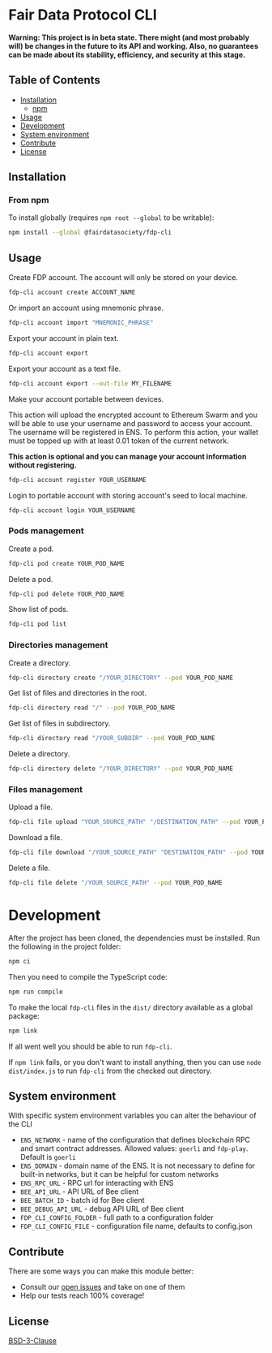 # Fair Data Protocol CLI

**Warning: This project is in beta state. There might (and most probably will) be changes in the future to its API and working. Also, no guarantees can be made about its stability, efficiency, and security at this stage.**

## Table of Contents

- [Installation](#installation)
  - [npm](#from-npm)
- [Usage](#usage)
- [Development](#development)
- [System environment](#system-environment)
- [Contribute](#contribute)
- [License](#license)

## Installation

### From npm

To install globally (requires `npm root --global` to be writable):

```sh
npm install --global @fairdatasociety/fdp-cli
```

## Usage

Create FDP account. The account will only be stored on your device.

```sh
fdp-cli account create ACCOUNT_NAME
```

Or import an account using mnemonic phrase.

```sh
fdp-cli account import "MNEMONIC_PHRASE"
```

Export your account in plain text.

```sh
fdp-cli account export
```

Export your account as a text file.

```sh
fdp-cli account export --out-file MY_FILENAME
```

Make your account portable between devices.

This action will upload the encrypted account to Ethereum Swarm and you will be able to use your username and password to access your account. The username will be registered in ENS. To perform this action, your wallet must be topped up with at least 0.01 token of the current network.

**This action is optional and you can manage your account information without registering.**

```sh
fdp-cli account register YOUR_USERNAME
```

Login to portable account with storing account's seed to local machine.

```sh
fdp-cli account login YOUR_USERNAME
```

### Pods management

Create a pod.

```sh
fdp-cli pod create YOUR_POD_NAME
```

Delete a pod.

```sh
fdp-cli pod delete YOUR_POD_NAME
```

Show list of pods.

```sh
fdp-cli pod list
```

### Directories management

Create a directory.

```sh
fdp-cli directory create "/YOUR_DIRECTORY" --pod YOUR_POD_NAME
```

Get list of files and directories in the root.

```sh
fdp-cli directory read "/" --pod YOUR_POD_NAME
```

Get list of files in subdirectory.

```sh
fdp-cli directory read "/YOUR_SUBDIR" --pod YOUR_POD_NAME
```

Delete a directory.

```sh
fdp-cli directory delete "/YOUR_DIRECTORY" --pod YOUR_POD_NAME
```

### Files management

Upload a file.

```sh
fdp-cli file upload "YOUR_SOURCE_PATH" "/DESTINATION_PATH" --pod YOUR_POD_NAME
```

Download a file.

```sh
fdp-cli file download "/YOUR_SOURCE_PATH" "DESTINATION_PATH" --pod YOUR_POD_NAME
```

Delete a file.

```sh
fdp-cli file delete "/YOUR_SOURCE_PATH" --pod YOUR_POD_NAME
```

# Development

After the project has been cloned, the dependencies must be
installed. Run the following in the project folder:

```sh
npm ci
```

Then you need to compile the TypeScript code:

```sh
npm run compile
```

To make the local `fdp-cli` files in the `dist/` directory available as a global package:

```sh
npm link
```

If all went well you should be able to run `fdp-cli`.

If `npm link` fails, or you don't want to install anything, then you
can use `node dist/index.js` to run `fdp-cli` from the checked out
directory.

## System environment

With specific system environment variables you can alter the behaviour of the CLI

* `ENS_NETWORK` - name of the configuration that defines blockchain RPC and smart contract addresses. Allowed values: `goerli` and `fdp-play`. Default is `goerli`
* `ENS_DOMAIN` - domain name of the ENS. It is not necessary to define for built-in networks, but it can be helpful for custom networks
* `ENS_RPC_URL` - RPC url for interacting with ENS
* `BEE_API_URL` - API URL of Bee client
* `BEE_BATCH_ID` - batch id for Bee client
* `BEE_DEBUG_API_URL` - debug API URL of Bee client
* `FDP_CLI_CONFIG_FOLDER` - full path to a configuration folder
* `FDP_CLI_CONFIG_FILE` - configuration file name, defaults to config.json

## Contribute

There are some ways you can make this module better:

- Consult our [open issues](https://github.com/fairDataSociety/fdp-cli/issues) and take on one of them
- Help our tests reach 100% coverage!

## License

[BSD-3-Clause](./LICENSE)
